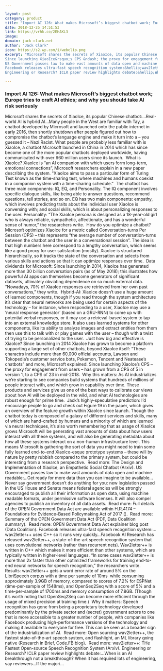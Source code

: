 ```yaml
---

layout: post
category: product
title: "Import AI 126: What makes Microsoft’s biggest chatbot work; Europe tries to craft AI ethics; and why you should take AI risk seriously"
date: 2018-12-25 14:51:53
link: https://vrhk.co/2EHAKL3
image: 
domain: jack-clark.net
author: "Jack Clark"
icon: https://s2.wp.com/i/webclip.png
excerpt: "Microsoft shares the secrets of XiaoIce, its popular Chinese chatbot:&hellip;Real-world AI is hybrid AI&hellip;Many people in the West are familiar with Tay, a chatbot developed by Microsoft and launched onto the public internet in early 2016, then shortly shutdown after people figured out how to compromise the chatbot&rsquo;s language engine and make it turn into a &ndash; you guessed it &ndash; Nazi Racist. What people are probably less familiar with is XiaoIce, a chatbot Microsoft launched in China in 2014 which has since become one of the more popular chatbots deployed worldwide, having communicated with over 660 million users since its launch.&nbsp; What is XiaoIce? XiaoIce is &ldquo;an AI companion with which users form long-term, emotional connections&rdquo;, Microsoft researchers explain in a new paper describing the system. &ldquo;XiaoIce aims to pass a particular form of Turing Test known as the time-sharing test, where machines and humans coexist in a companion system with a time-sharing schedule.&rdquo;&nbsp; The chatbot has three main components: IQ, EQ, and Personality. The IQ component involves specific dialogue skills, like being able to answer questions, recommend questions, tell stories, and so on. EQ has two main components: empathy, which involves predicting traits about the individual user XiaoIce is conversing with; and social skills, which is about personalizing responses to the user. Personality: &ldquo;The XiaoIce persona is designed as a 18-year-old girl who is always reliable, sympathetic, affectionate, and has a wonderful sense of humor,&rdquo; the researchers write.&nbsp; How do you optimize a chatbot? Microsoft optimizes XiaoIce for a metric called Conversation-turns Per Session (CPS) &ndash; this represents &ldquo;the average number of conversation-turns between the chatbot and the user in a conversational session&rdquo;. The idea is that high numbers here correspond to a lengthy conversation, which seems like a good proxy for user satisfaction (mostly). XiaoIce is structured hierarchically, so it tracks the state of the conversation and selects from various skills and actions so that it can optimize responses over time.&nbsp; Data dividends for Microsoft: Since launching in 2014, XiaoIce has generated more than 30 billion conversation pairs (as of May 2018); this illustrates how powerful AI apps can themselves become generators of significant datasets, ultimately obviating dependence on so much external data. &ldquo;Nowadays, 70% of XiaoIce responses are retrieved from her own past conversations,&rdquo; they write.&nbsp;&nbsp;Hybrid-AI: XiaoIce doesn&rsquo;t use a huge amount of learned components, though if you read through the system architecture it&rsquo;s clear that neural networks are being used for certain aspects of the technology &ndash; for instance, when responding to a user, XiaoIce may use a &lsquo;neural response generator&rsquo; (based on a GRU-RNN) to come up with potential verbal responses, or it may use a retrieval-based system to tap into an external knowledge store. It also uses learned systems for other components, like its ability to analyze images and extract entities from them then use this to talk with or play games with the user &ndash; though with a twist of trying to be personalized to the user.&nbsp; Just how big and effective is XiaoIce? Since launching in 2014 XiaoIce has grown to become a platform supporting a large set of other chatbots, beyond XiaoIce itself: &ldquo;These charactrs include more than 60,000 official accounts, Lawson and Tokopedia&rsquo;s customer service bots, Pokemon, Tencent and Neatease&rsquo;s chatbots&rdquo; and more, Microsoft explained.
Since launching XiaoIce&rsquo;s CPS &ndash; the proxy for engagement from users &ndash; has grown from a CPS of 5 in version 1, to a CPS of 23 in mid-2018.&nbsp; Why this matters: As AI industrializes we&rsquo;re starting to see companies build systems that hundreds of millions of people interact with, and which grow in capability over time. These products and services give us one of the best ways to calibrate our views about how AI will be deployed in the wild, and what AI technologies are robust enough for prime time.&nbsp; Jack&rsquo;s highly-speculative prediction: I&rsquo;d encourage people to go and check out Figure 19 in the paper, which gives an overview of the feature growth within XiaoIce since launch. Though the chatbot today is composed of a galaxy of different services and skills, many of which are hand-crafted by humans and a minority of which are learned via neural techniques, it&rsquo;s also worth remembering that as usage of XiaoIce grows Microsoft will be generating vast amounts of data about how users interact with all these systems, and will also be generating metadata about how all these systems interact on a non-human infrastructure level. This means Microsoft is gathering the sort of data you might need to train some fully learned end-to-end XiaoIce-esque prototype systems &ndash; these will by nature by pretty rubbish compared to the primary system, but could be interesting from a research perspective.&nbsp; Read more: The Design and Implementation of XiaoIce, an Empathetic Social Chatbot (Arxiv).
US Government passes law to make vast amounts of data open and machine readable:&hellip;Get ready for more data than you can imagine to be available&hellip;Never say government doesn&rsquo;t do anything for you: new legislation passed in the US House and Senate means federal agencies will be strongly encouraged to publish all their information as open data, using machine readable formats, under permissive software licenses. It will also compel agencies to publish an inventory of all data assets.&nbsp; Read more: Full details of the OPEN Government Data Act are available within H.R.4174 &ndash; Foundations for Evidence-Based Policymaking Act of 2017 ().&nbsp; Read more: Summary of the OPEN Government Data Act (PDF, Data Coalition summary).&nbsp; Read more: OPEN Government Data Act explainer blog post (Data Coalition).
Facebook releases ultra-fast speech recognition system:&hellip;wav2letter++ uses C++ so it runs very quickly&hellip;Facebook AI Research has released wav2letter++, a state-of-the-art speech recognition system that uses convolutional networks (rather than recurrent nets). Wav2letter++ is written in C++ which makes it more efficient than other systems, which are typically written in higher-level languages. &ldquo;In some cases wav2letter++ is more than 2x faster than other optimized frameworks for training end-to-end neural networks for speech recognition,&rdquo; the researchers write.&nbsp; Results: wav2letter++ gets a word error rate of around 5% on the LibriSpeech corpus with a time per sample of 10ms &nbsp;while consuming approximately 3.9GB of memory, compared to scores of 7.2% for ESPNet (time-per-sample of 1548ms), and OpenSeq2Seq with a score of 5% and a time-per-sample of 1700ms and memory consumption of 7.8GB. (Though it&rsquo;s worth noting that OpenSeq2Seq can become more efficient through the usage of mixed precision at training time.)&nbsp; Why it matters: Speech recognition has gone from being a proprietary technology developed predominantly by the private sector and (secret) government actors to one that is more accessible to a greater number of people, with companies like Facebook producing high-performance versions of the technology and making it available to everyone for free. This can be seen as a broader sign of the industrialization of AI.&nbsp; Read more: Open sourcing wav2letter++, the fastest state-of-the-art speech system, and flashlight, an ML library going native (Research in Brief, Code.FB blog).&nbsp; Read more: wav2letter++: THe Fastest Open-source Speech Recognition System (Arxiv).
Engineering or Research? ICLR paper review highlights debate:&hellip;When is an AI breakthrough not a breakthrough? When it has required lots of engineering, say reviewers&hellip;If the majori…"

---
```


### Import AI 126: What makes Microsoft’s biggest chatbot work; Europe tries to craft AI ethics; and why you should take AI risk seriously

Microsoft shares the secrets of XiaoIce, its popular Chinese chatbot:&hellip;Real-world AI is hybrid AI&hellip;Many people in the West are familiar with Tay, a chatbot developed by Microsoft and launched onto the public internet in early 2016, then shortly shutdown after people figured out how to compromise the chatbot&rsquo;s language engine and make it turn into a &ndash; you guessed it &ndash; Nazi Racist. What people are probably less familiar with is XiaoIce, a chatbot Microsoft launched in China in 2014 which has since become one of the more popular chatbots deployed worldwide, having communicated with over 660 million users since its launch.&nbsp; What is XiaoIce? XiaoIce is &ldquo;an AI companion with which users form long-term, emotional connections&rdquo;, Microsoft researchers explain in a new paper describing the system. &ldquo;XiaoIce aims to pass a particular form of Turing Test known as the time-sharing test, where machines and humans coexist in a companion system with a time-sharing schedule.&rdquo;&nbsp; The chatbot has three main components: IQ, EQ, and Personality. The IQ component involves specific dialogue skills, like being able to answer questions, recommend questions, tell stories, and so on. EQ has two main components: empathy, which involves predicting traits about the individual user XiaoIce is conversing with; and social skills, which is about personalizing responses to the user. Personality: &ldquo;The XiaoIce persona is designed as a 18-year-old girl who is always reliable, sympathetic, affectionate, and has a wonderful sense of humor,&rdquo; the researchers write.&nbsp; How do you optimize a chatbot? Microsoft optimizes XiaoIce for a metric called Conversation-turns Per Session (CPS) &ndash; this represents &ldquo;the average number of conversation-turns between the chatbot and the user in a conversational session&rdquo;. The idea is that high numbers here correspond to a lengthy conversation, which seems like a good proxy for user satisfaction (mostly). XiaoIce is structured hierarchically, so it tracks the state of the conversation and selects from various skills and actions so that it can optimize responses over time.&nbsp; Data dividends for Microsoft: Since launching in 2014, XiaoIce has generated more than 30 billion conversation pairs (as of May 2018); this illustrates how powerful AI apps can themselves become generators of significant datasets, ultimately obviating dependence on so much external data. &ldquo;Nowadays, 70% of XiaoIce responses are retrieved from her own past conversations,&rdquo; they write.&nbsp;&nbsp;Hybrid-AI: XiaoIce doesn&rsquo;t use a huge amount of learned components, though if you read through the system architecture it&rsquo;s clear that neural networks are being used for certain aspects of the technology &ndash; for instance, when responding to a user, XiaoIce may use a &lsquo;neural response generator&rsquo; (based on a GRU-RNN) to come up with potential verbal responses, or it may use a retrieval-based system to tap into an external knowledge store. It also uses learned systems for other components, like its ability to analyze images and extract entities from them then use this to talk with or play games with the user &ndash; though with a twist of trying to be personalized to the user.&nbsp; Just how big and effective is XiaoIce? Since launching in 2014 XiaoIce has grown to become a platform supporting a large set of other chatbots, beyond XiaoIce itself: &ldquo;These charactrs include more than 60,000 official accounts, Lawson and Tokopedia&rsquo;s customer service bots, Pokemon, Tencent and Neatease&rsquo;s chatbots&rdquo; and more, Microsoft explained.
Since launching XiaoIce&rsquo;s CPS &ndash; the proxy for engagement from users &ndash; has grown from a CPS of 5 in version 1, to a CPS of 23 in mid-2018.&nbsp; Why this matters: As AI industrializes we&rsquo;re starting to see companies build systems that hundreds of millions of people interact with, and which grow in capability over time. These products and services give us one of the best ways to calibrate our views about how AI will be deployed in the wild, and what AI technologies are robust enough for prime time.&nbsp; Jack&rsquo;s highly-speculative prediction: I&rsquo;d encourage people to go and check out Figure 19 in the paper, which gives an overview of the feature growth within XiaoIce since launch. Though the chatbot today is composed of a galaxy of different services and skills, many of which are hand-crafted by humans and a minority of which are learned via neural techniques, it&rsquo;s also worth remembering that as usage of XiaoIce grows Microsoft will be generating vast amounts of data about how users interact with all these systems, and will also be generating metadata about how all these systems interact on a non-human infrastructure level. This means Microsoft is gathering the sort of data you might need to train some fully learned end-to-end XiaoIce-esque prototype systems &ndash; these will by nature by pretty rubbish compared to the primary system, but could be interesting from a research perspective.&nbsp; Read more: The Design and Implementation of XiaoIce, an Empathetic Social Chatbot (Arxiv).
US Government passes law to make vast amounts of data open and machine readable:&hellip;Get ready for more data than you can imagine to be available&hellip;Never say government doesn&rsquo;t do anything for you: new legislation passed in the US House and Senate means federal agencies will be strongly encouraged to publish all their information as open data, using machine readable formats, under permissive software licenses. It will also compel agencies to publish an inventory of all data assets.&nbsp; Read more: Full details of the OPEN Government Data Act are available within H.R.4174 &ndash; Foundations for Evidence-Based Policymaking Act of 2017 ().&nbsp; Read more: Summary of the OPEN Government Data Act (PDF, Data Coalition summary).&nbsp; Read more: OPEN Government Data Act explainer blog post (Data Coalition).
Facebook releases ultra-fast speech recognition system:&hellip;wav2letter++ uses C++ so it runs very quickly&hellip;Facebook AI Research has released wav2letter++, a state-of-the-art speech recognition system that uses convolutional networks (rather than recurrent nets). Wav2letter++ is written in C++ which makes it more efficient than other systems, which are typically written in higher-level languages. &ldquo;In some cases wav2letter++ is more than 2x faster than other optimized frameworks for training end-to-end neural networks for speech recognition,&rdquo; the researchers write.&nbsp; Results: wav2letter++ gets a word error rate of around 5% on the LibriSpeech corpus with a time per sample of 10ms &nbsp;while consuming approximately 3.9GB of memory, compared to scores of 7.2% for ESPNet (time-per-sample of 1548ms), and OpenSeq2Seq with a score of 5% and a time-per-sample of 1700ms and memory consumption of 7.8GB. (Though it&rsquo;s worth noting that OpenSeq2Seq can become more efficient through the usage of mixed precision at training time.)&nbsp; Why it matters: Speech recognition has gone from being a proprietary technology developed predominantly by the private sector and (secret) government actors to one that is more accessible to a greater number of people, with companies like Facebook producing high-performance versions of the technology and making it available to everyone for free. This can be seen as a broader sign of the industrialization of AI.&nbsp; Read more: Open sourcing wav2letter++, the fastest state-of-the-art speech system, and flashlight, an ML library going native (Research in Brief, Code.FB blog).&nbsp; Read more: wav2letter++: THe Fastest Open-source Speech Recognition System (Arxiv).
Engineering or Research? ICLR paper review highlights debate:&hellip;When is an AI breakthrough not a breakthrough? When it has required lots of engineering, say reviewers&hellip;If the majori…